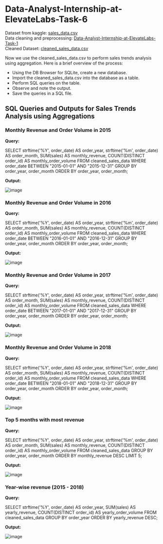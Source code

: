 # Data-Analyst-Internship-at-ElevateLabs-Task-6

Dataset from kaggle: [sales_data.csv](https://www.kaggle.com/datasets/imranlukman/amazon-online-sales-dataset)   
Data cleaning and preprocessing: [Data-Analyst-Internship-at-ElevateLabs-Task-1](https://github.com/SdIshtiyaqAhmed/Data-Analyst-Internship-at-ElevateLabs-Task-1)   
Cleaned Dataset: [cleaned_sales_data.csv](https://github.com/SdIshtiyaqAhmed/Data-Analyst-Internship-at-ElevateLabs-Task-3/blob/main/cleaned_sales_data.csv)

Now we use the cleaned_sales_data.csv to perform sales trends analysis using aggregation. Here is a brief overview of the process:

- Using the DB Browser for SQLite, create a new database.
- Import the cleaned_sales_data.csv into the database as a table.
- Perform SQL queries on the table.
- Observe and note the output.
- Save the queries in a SQL file.

## SQL Queries and Outputs for Sales Trends Analysis using Aggregations

### Monthly Revenue and Order Volume in 2015

<b> Query: </b> 

SELECT
    strftime('%Y', order_date) AS order_year,
    strftime('%m', order_date) AS order_month,
    SUM(sales) AS monthly_revenue,
    COUNT(DISTINCT order_id) AS monthly_order_volume
FROM
    cleaned_sales_data
WHERE
	order_date BETWEEN "2015-01-01" AND "2015-12-31"
GROUP BY
    order_year, order_month
ORDER BY
    order_year, order_month;

<b> Output: </b> 

![image](https://github.com/user-attachments/assets/932753f8-9c25-493a-94d8-0dfdb5f0dca5)

### Monthly Revenue and Order Volume in 2016

<b> Query: </b> 

SELECT
    strftime('%Y', order_date) AS order_year,
    strftime('%m', order_date) AS order_month,
    SUM(sales) AS monthly_revenue,
    COUNT(DISTINCT order_id) AS monthly_order_volume
FROM
    cleaned_sales_data
WHERE
	order_date BETWEEN "2016-01-01" AND "2016-12-31"
GROUP BY
    order_year, order_month
ORDER BY
    order_year, order_month;

<b> Output: </b> 

![image](https://github.com/user-attachments/assets/1f69e2cc-f28b-48bb-9247-a9ca470dfa87)

### Monthly Revenue and Order Volume in 2017

<b> Query: </b> 

SELECT
    strftime('%Y', order_date) AS order_year,
    strftime('%m', order_date) AS order_month,
    SUM(sales) AS monthly_revenue,
    COUNT(DISTINCT order_id) AS monthly_order_volume
FROM
    cleaned_sales_data
WHERE
	order_date BETWEEN "2017-01-01" AND "2017-12-31"
GROUP BY
    order_year, order_month
ORDER BY
    order_year, order_month;

<b> Output: </b> 

![image](https://github.com/user-attachments/assets/09ea6604-6c45-4fe9-b381-18dbdfb9651b)

### Monthly Revenue and Order Volume in 2018

<b> Query: </b> 

SELECT
    strftime('%Y', order_date) AS order_year,
    strftime('%m', order_date) AS order_month,
    SUM(sales) AS monthly_revenue,
    COUNT(DISTINCT order_id) AS monthly_order_volume
FROM
    cleaned_sales_data
WHERE
	order_date BETWEEN "2018-01-01" AND "2018-12-31"
GROUP BY
    order_year, order_month
ORDER BY
    order_year, order_month;

<b> Output: </b> 

![image](https://github.com/user-attachments/assets/78253bfb-b6d6-4e2e-990c-9c5b2524cf0a)

### Top 5 months with most revenue

<b> Query: </b> 

SELECT
    strftime('%Y', order_date) AS order_year,
    strftime('%m', order_date) AS order_month,
    SUM(sales) AS monthly_revenue,
    COUNT(DISTINCT order_id) AS monthly_order_volume
FROM
    cleaned_sales_data
GROUP BY
    order_year, order_month
ORDER BY
    monthly_revenue DESC
LIMIT 5;

<b> Output: </b> 

![image](https://github.com/user-attachments/assets/479cdad0-b7d4-4bf5-826a-cfe7de455e5d)

### Year-wise revenue (2015 - 2018)

<b> Query: </b> 

SELECT
    strftime('%Y', order_date) AS order_year,
    SUM(sales) AS yearly_revenue,
    COUNT(DISTINCT order_id) AS yearly_order_volume
FROM
    cleaned_sales_data
GROUP BY
    order_year
ORDER BY
    yearly_revenue DESC;

<b> Output: </b> 

![image](https://github.com/user-attachments/assets/02f3d68b-827c-439f-9d30-dc996b307586)
